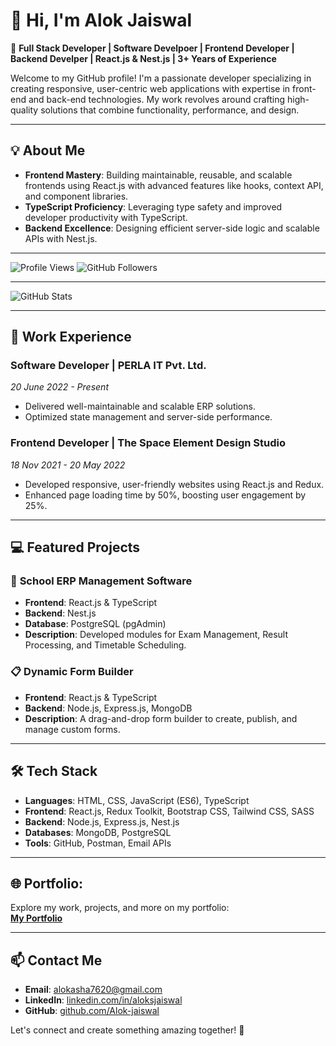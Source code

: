 # 👋 Hi, I'm Alok Jaiswal

🚀 **Full Stack Developer | Software Develpoer | Frontend Developer | Backend Develper | React.js & Nest.js | 3+ Years of Experience**

Welcome to my GitHub profile! I'm a passionate developer specializing in creating responsive, user-centric web applications with expertise in front-end and back-end technologies. My work revolves around crafting high-quality solutions that combine functionality, performance, and design.

---

## 💡 About Me
- **Frontend Mastery**: Building maintainable, reusable, and scalable frontends using React.js with advanced features like hooks, context API, and component libraries.
- **TypeScript Proficiency**: Leveraging type safety and improved developer productivity with TypeScript.
- **Backend Excellence**: Designing efficient server-side logic and scalable APIs with Nest.js.

---

![Profile Views](https://komarev.com/ghpvc/?username=Alok-jaiswal&color=blue&style=flat-square)
![GitHub Followers](https://img.shields.io/github/followers/Alok-jaiswal?style=social)

---

![GitHub Stats](https://img.shields.io/github/stars/Alok-jaiswal?label=Stars&style=social)

---
## 💼 Work Experience

### **Software Developer | PERLA IT Pvt. Ltd.**
*20 June 2022 - Present*
- Delivered well-maintainable and scalable ERP solutions.
- Optimized state management and server-side performance.

### **Frontend Developer | The Space Element Design Studio**
*18 Nov 2021 - 20 May 2022*
- Developed responsive, user-friendly websites using React.js and Redux.
- Enhanced page loading time by 50%, boosting user engagement by 25%.

---

## 💻 Featured Projects

### 🏫 **School ERP Management Software**
- **Frontend**: React.js & TypeScript
- **Backend**: Nest.js
- **Database**: PostgreSQL (pgAdmin)
- **Description**: Developed modules for Exam Management, Result Processing, and Timetable Scheduling.

### 📋 **Dynamic Form Builder**
- **Frontend**: React.js & TypeScript
- **Backend**: Node.js, Express.js, MongoDB
- **Description**: A drag-and-drop form builder to create, publish, and manage custom forms.

---

## 🛠️ Tech Stack
- **Languages**: HTML, CSS, JavaScript (ES6), TypeScript
- **Frontend**: React.js, Redux Toolkit, Bootstrap CSS, Tailwind CSS, SASS
- **Backend**: Node.js, Express.js, Nest.js
- **Databases**: MongoDB, PostgreSQL
- **Tools**: GitHub, Postman, Email APIs

---

## 🌐 Portfolio:
Explore my work, projects, and more on my portfolio:  
[**My Portfolio**](https://alok-jaiswal-portfolio.onrender.com)

---

## 📫 Contact Me
- **Email**: [alokasha7620@gmail.com](mailto:alokasha7620@gmail.com)
- **LinkedIn**: [linkedin.com/in/aloksjaiswal](http://www.linkedin.com/in/aloksjaiswal)
- **GitHub**: [github.com/Alok-jaiswal](https://github.com/Alok-jaiswal)
  
Let's connect and create something amazing together! 🚀
